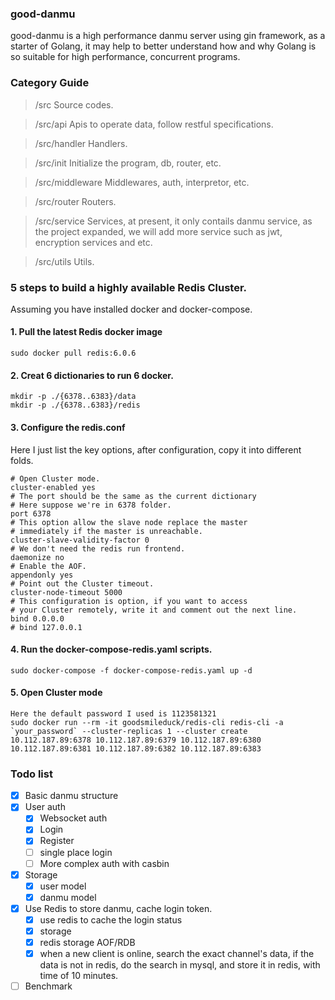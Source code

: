 <!--
 * @Descripttion: your project
 * @version: 1.0
 * @Author: Nickname4th
 * @Date: 2021-05-22 16:56:06
 * @LastEditors: Nickname4th
 * @LastEditTime: 2021-05-23 21:53:08
-->

### good-danmu
good-danmu is a high performance danmu server using gin framework, as a starter of Golang, it may help to better
understand how and why Golang is so suitable for high performance, concurrent programs.

### Category Guide
> /src Source codes.

> /src/api Apis to operate data, follow restful specifications.

> /src/handler Handlers.

> /src/init Initialize the program, db, router, etc.

> /src/middleware Middlewares, auth, interpretor, etc.

> /src/router Routers.

> /src/service Services, at present, it only contails danmu service, as the project expanded, we will add more service such as jwt, encryption services and etc.

> /src/utils Utils.

### 5 steps to build a highly available Redis Cluster.
Assuming you have installed docker and docker-compose.
#### 1. Pull the latest Redis docker image
```shell
sudo docker pull redis:6.0.6
```
#### 2. Creat 6 dictionaries to run 6 docker.
```shell
mkdir -p ./{6378..6383}/data
mkdir -p ./{6378..6383}/redis
```
#### 3. Configure the redis.conf
Here I just list the key options, after configuration, copy it
into different folds.
```editorconfig
# Open Cluster mode.
cluster-enabled yes
# The port should be the same as the current dictionary
# Here suppose we're in 6378 folder.
port 6378
# This option allow the slave node replace the master 
# immediately if the master is unreachable.
cluster-slave-validity-factor 0
# We don't need the redis run frontend.
daemonize no
# Enable the AOF.
appendonly yes
# Point out the Cluster timeout.
cluster-node-timeout 5000
# This configuration is option, if you want to access
# your Cluster remotely, write it and comment out the next line.
bind 0.0.0.0
# bind 127.0.0.1
```
#### 4. Run the docker-compose-redis.yaml scripts.
```shell
sudo docker-compose -f docker-compose-redis.yaml up -d
```
#### 5. Open Cluster mode
```shell
Here the default password I used is 1123581321
sudo docker run --rm -it goodsmileduck/redis-cli redis-cli -a `your_password` --cluster-replicas 1 --cluster create 10.112.187.89:6378 10.112.187.89:6379 10.112.187.89:6380 10.112.187.89:6381 10.112.187.89:6382 10.112.187.89:6383
```

### Todo list
- [x] Basic danmu structure
- [x] User auth
  - [x] Websocket auth
  - [x] Login
  - [x] Register
  - [ ] single place login
  - [ ] More complex auth with casbin
- [x] Storage
  - [x] user model
  - [x] danmu model
- [x] Use Redis to store danmu, cache login token.
  - [x] use redis to cache the login status
  - [x] storage
  - [x] redis storage AOF/RDB
  - [x] when a new client is online, search the exact channel's data, if the data is not in redis, do the search in mysql, and store it in redis, with time of 10 minutes.
- [ ] Benchmark
